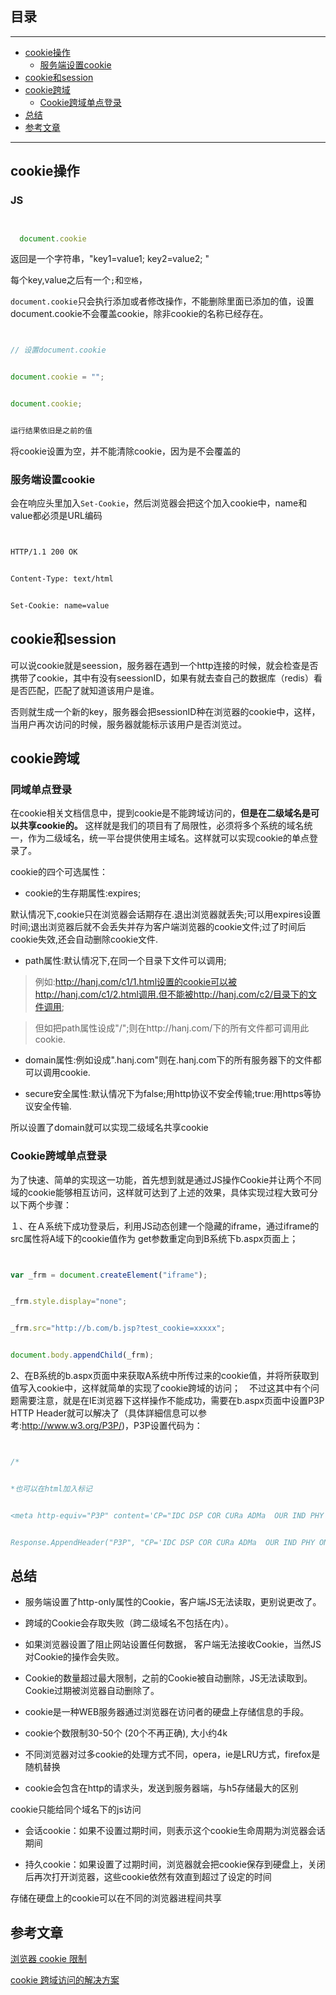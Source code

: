 ## 目录
---
- [cookie操作](#cookie操作)
  - [服务端设置cookie](#服务端设置cookie)
- [cookie和session](#cookie和session)
- [cookie跨域](#cookie跨域)
  - [Cookie跨域单点登录  ](#Cookie跨域单点登录--)
- [总结](#总结)
- [参考文章](#参考文章)
---

## cookie操作

### JS

```js

  document.cookie

```

返回是一个字符串，"key1=value1; key2=value2; "

每个key,value之后有一个`;`和`空格`，

`document.cookie`只会执行添加或者修改操作，不能删除里面已添加的值，设置document.cookie不会覆盖cookie，除非cookie的名称已经存在。

```js

// 设置document.cookie

document.cookie = "";

document.cookie;

运行结果依旧是之前的值

```

将cookie设置为空，并不能清除cookie，因为是不会覆盖的

### 服务端设置cookie

会在响应头里加入`Set-Cookie`，然后浏览器会把这个加入cookie中，name和value都必须是URL编码

```html

HTTP/1.1 200 OK

Content-Type: text/html

Set-Cookie: name=value

```

## cookie和session

可以说cookie就是seession，服务器在遇到一个http连接的时候，就会检查是否携带了cookie，其中有没有seessionID，如果有就去查自己的数据库（redis）看是否匹配，匹配了就知道该用户是谁。

否则就生成一个新的key，服务器会把sessionID种在浏览器的cookie中，这样，当用户再次访问的时候，服务器就能标示该用户是否浏览过。

## cookie跨域

### 同域单点登录

在cookie相关文档信息中，提到cookie是不能跨域访问的，**但是在二级域名是可以共享cookie的。** 这样就是我们的项目有了局限性，必须将多个系统的域名统一，作为二级域名，统一平台提供使用主域名。这样就可以实现cookie的单点登录了。

cookie的四个可选属性：

- cookie的生存期属性:expires;

默认情况下,cookie只在浏览器会话期存在.退出浏览器就丢失;可以用expires设置时间;退出浏览器后就不会丢失并存为客户端浏览器的cookie文件;过了时间后cookie失效,还会自动删除cookie文件. 

- path属性:默认情况下,在同一个目录下文件可以调用;  

>例如:http://hanj.com/c1/1.html设置的cookie可以被http://hanj.com/c1/2.html调用.但不能被http://hanj.com/c2/目录下的文件调用;  

> 但如把path属性设成"/";则在http://hanj.com/下的所有文件都可调用此cookie.  

- domain属性:例如设成".hanj.com"则在.hanj.com下的所有服务器下的文件都可以调用cookie.  

- secure安全属性:默认情况下为false;用http协议不安全传输;true:用https等协议安全传输. 

所以设置了domain就可以实现二级域名共享cookie

### Cookie跨域单点登录  

为了快速、简单的实现这一功能，首先想到就是通过JS操作Cookie并让两个不同域的cookie能够相互访问，这样就可达到了上述的效果，具体实现过程大致可分以下两个步骤：  

１、在Ａ系统下成功登录后，利用JS动态创建一个隐藏的iframe，通过iframe的src属性将A域下的cookie值作为 get参数重定向到B系统下b.aspx页面上；  

```js

var _frm = document.createElement("iframe"); 

_frm.style.display="none";  

_frm.src="http://b.com/b.jsp?test_cookie=xxxxx";  

document.body.appendChild(_frm);  

```

2、在B系统的b.aspx页面中来获取A系统中所传过来的cookie值，并将所获取到值写入cookie中，这样就简单的实现了cookie跨域的访问；　不过这其中有个问题需要注意，就是在IE浏览器下这样操作不能成功，需要在b.aspx页面中设置P3P HTTP Header就可以解决了（具体詳細信息可以参考:http://www.w3.org/P3P/)，P3P设置代码为： 

```js

/* 

*也可以在html加入标记 

<meta http-equiv="P3P" content='CP="IDC DSP COR CURa ADMa  OUR IND PHY ONL COM STA"'>

Response.AppendHeader("P3P", "CP='IDC DSP COR CURa ADMa  OUR IND PHY ONL COM STA'"); 

```

## 总结

- 服务端设置了http-only属性的Cookie，客户端JS无法读取，更别说更改了。

- 跨域的Cookie会存取失败（跨二级域名不包括在内）。

- 如果浏览器设置了阻止网站设置任何数据， 客户端无法接收Cookie，当然JS对Cookie的操作会失败。

- Cookie的数量超过最大限制，之前的Cookie被自动删除，JS无法读取到。Cookie过期被浏览器自动删除了。

- cookie是一种WEB服务器通过浏览器在访问者的硬盘上存储信息的手段。

- cookie个数限制30-50个 (20个不再正确), 大小约4k

- 不同浏览器对过多cookie的处理方式不同，opera，ie是LRU方式，firefox是随机替换

- cookie会包含在http的请求头，发送到服务器端，与h5存储最大的区别

cookie只能给同个域名下的js访问

- 会话cookie：如果不设置过期时间，则表示这个cookie生命周期为浏览器会话期间

- 持久cookie：如果设置了过期时间，浏览器就会把cookie保存到硬盘上，关闭后再次打开浏览器，这些cookie依然有效直到超过了设定的时间

存储在硬盘上的cookie可以在不同的浏览器进程间共享

## 参考文章

[浏览器 cookie 限制](http://www.planabc.net/2008/05/22/browser_cookie_restrictions/)

[cookie 跨域访问的解决方案](http://www.cnblogs.com/sueris/p/5674169.html)

